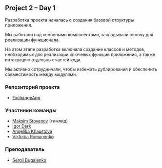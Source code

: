 ## Project 2 – Day 1
Разработка проекта началась с создания базовой структуры приложения.

Мы работали над основными компонентами, закладывали основу для реализации функционала.

На этом этапе разработка включала создание классов и методов, необходимых для реализации ключевых функций приложения, а также интеграцию отдельных частей кода.

Мы активно сотрудничали, чтобы избежать дублирования и обеспечить совместимость между модулями.

### Репозиторий проекта
- [ExchangeApp](https://github.com/MaksymStoianov/AIT.ExchangeApp)

### Участники команды
- [Maksim Stoyanov](https://github.com/MaksymStoianov) (тимлид)
- [Igor Derk](https://github.com/IgorDerk)
- [Angelika Khaustova](https://github.com/AngelikaKhaustova)
- [Viktoriia Romanenko](https://github.com/Viktor11a-Romanenko)

### Преподаватель
- [Sergii Bugaienko](https://github.com/Bugaienko)
